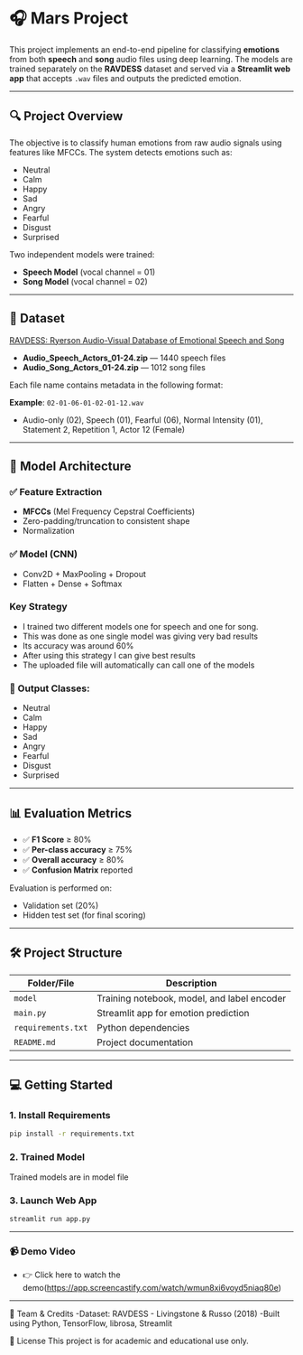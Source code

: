 # 🎧 Mars Project

This project implements an end-to-end pipeline for classifying **emotions** from both **speech** and **song** audio files using deep learning. The models are trained separately on the **RAVDESS** dataset and served via a **Streamlit web app** that accepts `.wav` files and outputs the predicted emotion.

---

## 🔍 Project Overview

The objective is to classify human emotions from raw audio signals using features like MFCCs. The system detects emotions such as:
- Neutral
- Calm
- Happy
- Sad
- Angry
- Fearful
- Disgust
- Surprised

Two independent models were trained:
- **Speech Model** (vocal channel = 01)
- **Song Model** (vocal channel = 02)

---

## 📂 Dataset

[RAVDESS: Ryerson Audio-Visual Database of Emotional Speech and Song](https://zenodo.org/records/1188976#.XCx-tc9KhQI)

- **Audio_Speech_Actors_01-24.zip** — 1440 speech files
- **Audio_Song_Actors_01-24.zip** — 1012 song files

Each file name contains metadata in the following format:

**Example**: `02-01-06-01-02-01-12.wav`
- Audio-only (02), Speech (01), Fearful (06), Normal Intensity (01), Statement 2, Repetition 1, Actor 12 (Female)

---

## 🧪 Model Architecture

### ✅ Feature Extraction
- **MFCCs** (Mel Frequency Cepstral Coefficients)
- Zero-padding/truncation to consistent shape
- Normalization

### ✅ Model (CNN)
- Conv2D + MaxPooling + Dropout
- Flatten + Dense + Softmax

### Key Strategy
- I trained two different models one for speech and one for song.
- This was done as one single model was giving very bad results
- Its accuracy was around 60%
- After using this strategy I can give best results
- The uploaded file will automatically can call one of the models

### 🧠 Output Classes:
- Neutral
- Calm
- Happy
- Sad
- Angry
- Fearful
- Disgust
- Surprised

---

## 📊 Evaluation Metrics

- ✅ **F1 Score** ≥ 80%
- ✅ **Per-class accuracy** ≥ 75%
- ✅ **Overall accuracy** ≥ 80%
- ✅ **Confusion Matrix** reported

Evaluation is performed on:
- Validation set (20%)
- Hidden test set (for final scoring)

---

## 🛠️ Project Structure
| Folder/File        | Description                                            |
| ------------------ | ------------------------------------------------------ |
| `model`    | Training notebook, model, and label encoder |
| `main.py`           | Streamlit app for emotion prediction                   |
| `requirements.txt` | Python dependencies                                    |
| `README.md`        | Project documentation                                  |


---

## 💻 Getting Started

### 1. Install Requirements

```bash
pip install -r requirements.txt
```

### 2. Trained Model
Trained models are in model file

### 3. Launch Web App
```bash
streamlit run app.py
```

---
### 📹 Demo Video
- 👉 Click here to watch the demo(https://app.screencastify.com/watch/wmun8xi6voyd5niaq80e)
---
🤝 Team & Credits
-Dataset: RAVDESS - Livingstone & Russo (2018)
-Built using Python, TensorFlow, librosa, Streamlit

📜 License
This project is for academic and educational use only.
